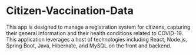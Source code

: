 # Citizen-Vaccination-Data
This app is designed to manage a registration system for citizens, capturing their general information and their health conditions related to COVID-19. This application leverages a host of technologies including React, Node.js, Spring Boot, Java, Hibernate, and MySQL on the front and backend.
